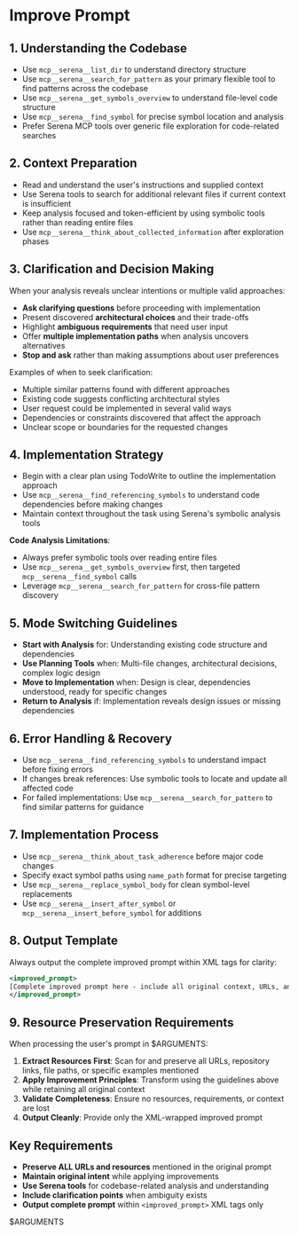 # Improve Prompt

## 1. Understanding the Codebase

- Use `mcp__serena__list_dir` to understand directory structure
- Use `mcp__serena__search_for_pattern` as your primary flexible tool to find patterns across the codebase
- Use `mcp__serena__get_symbols_overview` to understand file-level code structure
- Use `mcp__serena__find_symbol` for precise symbol location and analysis
- Prefer Serena MCP tools over generic file exploration for code-related searches

## 2. Context Preparation

- Read and understand the user's instructions and supplied context
- Use Serena tools to search for additional relevant files if current context is insufficient
- Keep analysis focused and token-efficient by using symbolic tools rather than reading entire files
- Use `mcp__serena__think_about_collected_information` after exploration phases

## 3. Clarification and Decision Making

When your analysis reveals unclear intentions or multiple valid approaches:

- **Ask clarifying questions** before proceeding with implementation
- Present discovered **architectural choices** and their trade-offs
- Highlight **ambiguous requirements** that need user input
- Offer **multiple implementation paths** when analysis uncovers alternatives
- **Stop and ask** rather than making assumptions about user preferences

Examples of when to seek clarification:

- Multiple similar patterns found with different approaches
- Existing code suggests conflicting architectural styles
- User request could be implemented in several valid ways
- Dependencies or constraints discovered that affect the approach
- Unclear scope or boundaries for the requested changes

## 4. Implementation Strategy

- Begin with a clear plan using TodoWrite to outline the implementation approach
- Use `mcp__serena__find_referencing_symbols` to understand code dependencies before making changes
- Maintain context throughout the task using Serena's symbolic analysis tools

**Code Analysis Limitations**:

- Always prefer symbolic tools over reading entire files
- Use `mcp__serena__get_symbols_overview` first, then targeted `mcp__serena__find_symbol` calls
- Leverage `mcp__serena__search_for_pattern` for cross-file pattern discovery

## 5. Mode Switching Guidelines

- **Start with Analysis** for: Understanding existing code structure and dependencies
- **Use Planning Tools** when: Multi-file changes, architectural decisions, complex logic design
- **Move to Implementation** when: Design is clear, dependencies understood, ready for specific changes
- **Return to Analysis** if: Implementation reveals design issues or missing dependencies

## 6. Error Handling & Recovery

- Use `mcp__serena__find_referencing_symbols` to understand impact before fixing errors
- If changes break references: Use symbolic tools to locate and update all affected code
- For failed implementations: Use `mcp__serena__search_for_pattern` to find similar patterns for guidance

## 7. Implementation Process

- Use `mcp__serena__think_about_task_adherence` before major code changes
- Specify exact symbol paths using `name_path` format for precise targeting
- Use `mcp__serena__replace_symbol_body` for clean symbol-level replacements
- Use `mcp__serena__insert_after_symbol` or `mcp__serena__insert_before_symbol` for additions

## 8. Output Template

Always output the complete improved prompt within XML tags for clarity:

```xml
<improved_prompt>
[Complete improved prompt here - include all original context, URLs, and resources]
</improved_prompt>
```

## 9. Resource Preservation Requirements

When processing the user's prompt in $ARGUMENTS:

1. **Extract Resources First**: Scan for and preserve all URLs, repository links, file paths, or specific examples mentioned
2. **Apply Improvement Principles**: Transform using the guidelines above while retaining all original context
3. **Validate Completeness**: Ensure no resources, requirements, or context are lost
4. **Output Cleanly**: Provide only the XML-wrapped improved prompt

## Key Requirements

- **Preserve ALL URLs and resources** mentioned in the original prompt
- **Maintain original intent** while applying improvements
- **Use Serena tools** for codebase-related analysis and understanding
- **Include clarification points** when ambiguity exists
- **Output complete prompt** within `<improved_prompt>` XML tags only

$ARGUMENTS
